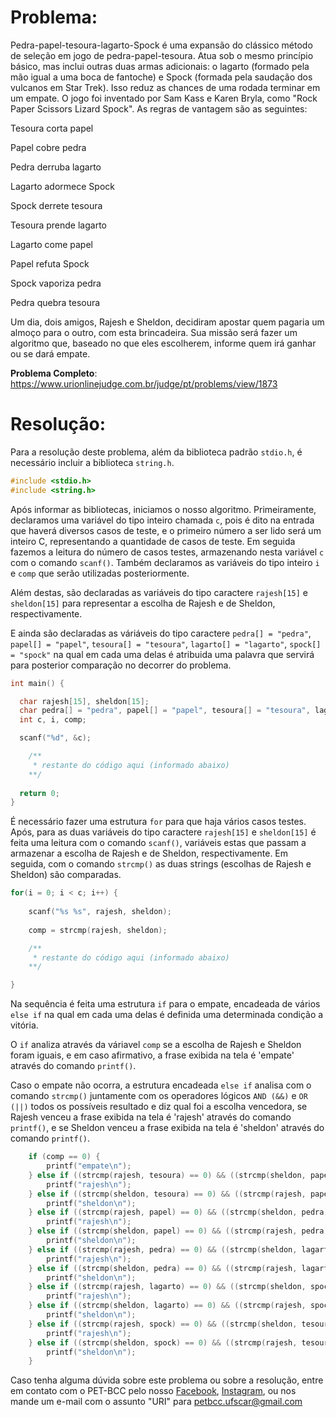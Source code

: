# Problema:

Pedra-papel-tesoura-lagarto-Spock é uma expansão do clássico método de seleção em jogo de pedra-papel-tesoura. Atua sob o mesmo princípio básico, mas inclui outras duas armas adicionais: o lagarto (formado pela mão igual a uma boca de fantoche) e Spock (formada pela saudação dos vulcanos em Star Trek). Isso reduz as chances de uma rodada terminar em um empate. O jogo foi inventado por Sam Kass e Karen Bryla, como "Rock Paper Scissors Lizard Spock". As regras de vantagem são as seguintes:

Tesoura corta papel

Papel cobre pedra

Pedra derruba lagarto

Lagarto adormece Spock

Spock derrete tesoura

Tesoura prende lagarto

Lagarto come papel

Papel refuta Spock

Spock vaporiza pedra

Pedra quebra tesoura

Um dia, dois amigos, Rajesh e Sheldon, decidiram apostar quem pagaria um almoço para o outro, com esta brincadeira. Sua missão será fazer um algoritmo que, baseado no que eles escolherem, informe quem irá ganhar ou se dará empate.

**Problema Completo**: https://www.urionlinejudge.com.br/judge/pt/problems/view/1873

# Resolução:

Para a resolução deste problema, além da biblioteca padrão `stdio.h`, é necessário incluir a biblioteca `string.h`.

```c
#include <stdio.h>
#include <string.h>
```

Após informar as bibliotecas, iniciamos o nosso algoritmo. Primeiramente, declaramos uma variável do tipo inteiro chamada `c`, pois é dito na entrada que haverá diversos casos de teste, e o primeiro número a ser lido será um inteiro C, representando a quantidade de casos de teste. Em seguida fazemos a leitura do número de casos testes, armazenando nesta variável `c` com o comando `scanf()`. Também declaramos as variáveis do tipo inteiro `i` e `comp` que serão utilizadas posteriormente.

Além destas, são declaradas as variáveis do tipo caractere `rajesh[15]` e `sheldon[15]` para representar a escolha de Rajesh e de Sheldon, respectivamente.

E ainda são declaradas as váriáveis do tipo caractere `pedra[] = "pedra"`, `papel[] = "papel"`, `tesoura[] = "tesoura"`, `lagarto[] = "lagarto"`, `spock[] = "spock"` na qual em cada uma delas é atribuida uma palavra que servirá para posterior comparação no decorrer do problema.

```c
int main() {

  char rajesh[15], sheldon[15];
  char pedra[] = "pedra", papel[] = "papel", tesoura[] = "tesoura", lagarto[] = "lagarto", spock[] = "spock";
  int c, i, comp;

  scanf("%d", &c);

    /**
     * restante do código aqui (informado abaixo)
    **/
    
  return 0;
}
```

É necessário fazer uma estrutura `for` para que haja vários casos testes. Após, para as duas variáveis do tipo caractere `rajesh[15]` e `sheldon[15]` é feita uma leitura com o comando `scanf()`, variáveis estas que passam a armazenar a escolha de Rajesh e de Sheldon, respectivamente. Em seguida, com o comando `strcmp()` as duas strings (escolhas de Rajesh e Sheldon) são comparadas.

```c
for(i = 0; i < c; i++) {
    
    scanf("%s %s", rajesh, sheldon);
    
    comp = strcmp(rajesh, sheldon);

    /**
     * restante do código aqui (informado abaixo)
    **/

}
```

Na sequência é feita uma estrutura `if` para o empate, encadeada de vários `else if` na qual em cada uma delas é definida uma determinada condição a vitória.

O `if` analiza através da váriavel `comp` se a escolha de Rajesh e Sheldon foram iguais, e em caso afirmativo, a frase exibida na tela é 'empate' através do comando `printf()`.

Caso o empate não ocorra, a estrutura encadeada `else if` analisa com o comando `strcmp()` juntamente com os operadores lógicos `AND (&&)` e `OR (||)` todos os possíveis resultado e diz qual foi a escolha vencedora, se Rajesh venceu a frase exibida na tela é 'rajesh' através do comando `printf()`, e se Sheldon venceu a frase exibida na tela é 'sheldon' através do comando `printf()`.

```c
    if (comp == 0) {
        printf("empate\n");
    } else if ((strcmp(rajesh, tesoura) == 0) && ((strcmp(sheldon, papel) == 0) || (strcmp(sheldon, lagarto) == 0))) {
        printf("rajesh\n");
    } else if ((strcmp(sheldon, tesoura) == 0) && ((strcmp(rajesh, papel) == 0) || (strcmp(rajesh, lagarto) == 0))) {
        printf("sheldon\n");
    } else if ((strcmp(rajesh, papel) == 0) && ((strcmp(sheldon, pedra) == 0) || (strcmp(sheldon, spock) == 0))) {
        printf("rajesh\n");
    } else if ((strcmp(sheldon, papel) == 0) && ((strcmp(rajesh, pedra) == 0) || (strcmp(rajesh, spock) == 0))) {
        printf("sheldon\n");
    } else if ((strcmp(rajesh, pedra) == 0) && ((strcmp(sheldon, lagarto) == 0) || (strcmp(sheldon, tesoura) == 0))) {
        printf("rajesh\n");
    } else if ((strcmp(sheldon, pedra) == 0) && ((strcmp(rajesh, lagarto) == 0) || (strcmp(rajesh, tesoura) == 0))) {
        printf("sheldon\n");
    } else if ((strcmp(rajesh, lagarto) == 0) && ((strcmp(sheldon, spock) == 0) || (strcmp(sheldon, papel) == 0))) {
        printf("rajesh\n");
    } else if ((strcmp(sheldon, lagarto) == 0) && ((strcmp(rajesh, spock) == 0) || (strcmp(rajesh, papel) == 0))) {
        printf("sheldon\n");
    } else if ((strcmp(rajesh, spock) == 0) && ((strcmp(sheldon, tesoura) == 0) || (strcmp(sheldon, pedra) == 0))) {
        printf("rajesh\n");
    } else if ((strcmp(sheldon, spock) == 0) && ((strcmp(rajesh, tesoura) == 0) || (strcmp(rajesh, pedra) == 0))) {
        printf("sheldon\n");
    }
```

Caso tenha alguma dúvida sobre este problema ou sobre a resolução, entre em contato com o PET-BCC pelo nosso
[Facebook](https://www.facebook.com/petbcc/),
[Instagram](https://www.instagram.com/petbcc.ufscar/),
ou nos mande um e-mail com o assunto "URI" para  petbcc.ufscar@gmail.com
